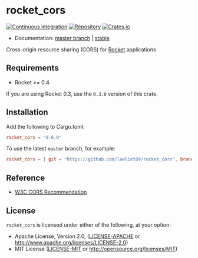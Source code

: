 # rocket_cors

[![Continuous integration](https://github.com/lawliet89/rocket_cors/actions/workflows/rust.yml/badge.svg)](https://github.com/lawliet89/rocket_cors/actions/workflows/rust.yml)
[![Repository](https://img.shields.io/github/tag/lawliet89/rocket_cors.svg)](https://github.com/lawliet89/rocket_cors)
[![Crates.io](https://img.shields.io/crates/v/rocket_cors.svg)](https://crates.io/crates/rocket_cors)

- Documentation: [master branch](https://lawliet89.github.io/rocket_cors) | [stable](https://docs.rs/rocket_cors)

Cross-origin resource sharing (CORS) for [Rocket](https://rocket.rs/) applications

## Requirements

- Rocket >= 0.4

If you are using Rocket 0.3, use the `0.3.0` version of this crate.

## Installation

Add the following to Cargo.toml:

```toml
rocket_cors = "0.6.0"
```

To use the latest `master` branch, for example:

```toml
rocket_cors = { git = "https://github.com/lawliet89/rocket_cors", branch = "master" }
```

## Reference

- [W3C CORS Recommendation](https://www.w3.org/TR/cors/#resource-processing-model)

## License

`rocket_cors` is licensed under either of the following, at your option:

- Apache License, Version 2.0, ([LICENSE-APACHE](LICENSE-APACHE) or http://www.apache.org/licenses/LICENSE-2.0)
- MIT License ([LICENSE-MIT](LICENSE-MIT) or http://opensource.org/licenses/MIT)
